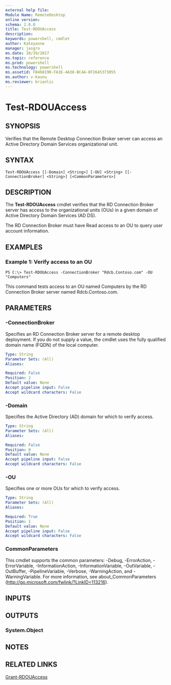 ```yaml
---
external help file: 
Module Name: RemoteDesktop
online version: 
schema: 2.0.0
title: Test-RDOUAccess
description: 
keywords: powershell, cmdlet
author: Kateyanne
manager: jasgro
ms.date: 10/29/2017
ms.topic: reference
ms.prod: powershell
ms.technology: powershell
ms.assetid: FB468190-FA3E-4A38-BC4A-8F2645373055
ms.author: v-kaunu
ms.reviewer: brianlic
---
```


# Test-RDOUAccess

## SYNOPSIS
Verifies that the Remote Desktop Connection Broker  server can access an Active Directory Domain Services  organizational unit.

## SYNTAX

```
Test-RDOUAccess [[-Domain] <String>] [-OU] <String> [[-ConnectionBroker] <String>] [<CommonParameters>]
```

## DESCRIPTION
The **Test-RDOUAccess** cmdlet verifies that the RD Connection Broker server has access to the organizational units (OUs) in a given domain of Active Directory Domain Services (AD DS).

The RD Connection Broker must have Read access to an OU to query user account information.

## EXAMPLES

### Example 1: Verify access to an OU
```
PS C:\> Test-RDOUAccess -ConnectionBroker "Rdcb.Contoso.com" -OU "Computers"
```

This command tests access to an OU named Computers by the RD Connection Broker server named Rdcb.Contoso.com.

## PARAMETERS

### -ConnectionBroker
Specifies an RD Connection Broker server for a remote desktop deployment.
If you do not supply a value, the cmdlet uses the fully qualified domain name (FQDN) of the local computer.

```yaml
Type: String
Parameter Sets: (All)
Aliases: 

Required: False
Position: 2
Default value: None
Accept pipeline input: False
Accept wildcard characters: False
```

### -Domain
Specifies the Active Directory (AD) domain for which to verify access.

```yaml
Type: String
Parameter Sets: (All)
Aliases: 

Required: False
Position: 0
Default value: None
Accept pipeline input: False
Accept wildcard characters: False
```

### -OU
Specifies one or more OUs for which to verify access.

```yaml
Type: String
Parameter Sets: (All)
Aliases: 

Required: True
Position: 1
Default value: None
Accept pipeline input: False
Accept wildcard characters: False
```

### CommonParameters
This cmdlet supports the common parameters: -Debug, -ErrorAction, -ErrorVariable, -InformationAction, -InformationVariable, -OutVariable, -OutBuffer, -PipelineVariable, -Verbose, -WarningAction, and -WarningVariable. For more information, see about_CommonParameters (http://go.microsoft.com/fwlink/?LinkID=113216).

## INPUTS

## OUTPUTS

### System.Object

## NOTES

## RELATED LINKS

[Grant-RDOUAccess](./Grant-RDOUAccess.md)

